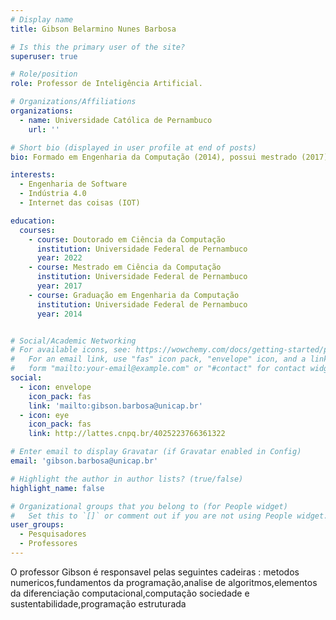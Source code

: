 ```yaml
---
# Display name
title: Gibson Belarmino Nunes Barbosa

# Is this the primary user of the site?
superuser: true

# Role/position
role: Professor de Inteligência Artificial.

# Organizations/Affiliations
organizations:
  - name: Universidade Católica de Pernambuco
    url: ''

# Short bio (displayed in user profile at end of posts)
bio: Formado em Engenharia da Computação (2014), possui mestrado (2017) e Doutorado (2022) em Ciência da Computação pela UFPE (Universidade Federal de Pernambuco). Atualmente, Gibson desenvolve pesquisa com colaboração humano-robô, Indústria 4.0 e Internet das Coisas, considerando questões de segurança nessa relação. Ele possui experiência em inteligência computacional, análise de agrupamento e prototipagem de placas de circuito impresso. Também, já trabalhou com FPGA, testes e verificação de sistemas RTL

interests:
  - Engenharia de Software
  - Indústria 4.0
  - Internet das coisas (IOT)

education:
  courses:
    - course: Doutorado em Ciência da Computação
      institution: Universidade Federal de Pernambuco
      year: 2022
    - course: Mestrado em Ciência da Computação
      institution: Universidade Federal de Pernambuco
      year: 2017
    - course: Graduação em Engenharia da Computação
      institution: Universidade Federal de Pernambuco
      year: 2014


# Social/Academic Networking
# For available icons, see: https://wowchemy.com/docs/getting-started/page-builder/#icons
#   For an email link, use "fas" icon pack, "envelope" icon, and a link in the
#   form "mailto:your-email@example.com" or "#contact" for contact widget.
social:
  - icon: envelope
    icon_pack: fas
    link: 'mailto:gibson.barbosa@unicap.br'
  - icon: eye
    icon_pack: fas
    link: http://lattes.cnpq.br/4025223766361322

# Enter email to display Gravatar (if Gravatar enabled in Config)
email: 'gibson.barbosa@unicap.br'

# Highlight the author in author lists? (true/false)
highlight_name: false

# Organizational groups that you belong to (for People widget)
#   Set this to `[]` or comment out if you are not using People widget.
user_groups:
  - Pesquisadores
  - Professores
---
```

  O professor Gibson é responsavel pelas seguintes cadeiras : metodos numericos,fundamentos da programação,analise de algoritmos,elementos da diferenciação computacional,computação sociedade e sustentabilidade,programação estruturada
